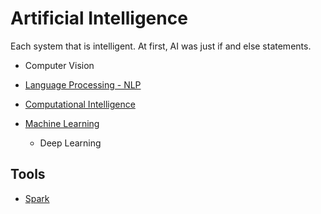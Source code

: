 # Artificial Intelligence

Each system that is intelligent. At first, AI was just if and else statements.

- Computer Vision

- [Language Processing - NLP](NLP.md)

- [Computational Intelligence](Computational%20Intelligence.md)

- [Machine Learning](MachineLearning.md)
  
  - Deep Learning

## Tools

- [Spark](Spark.md)